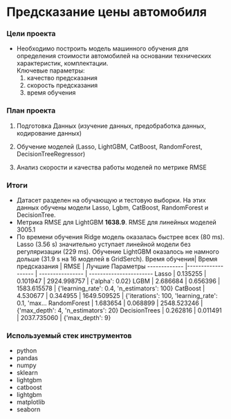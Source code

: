# Предсказание цены автомобиля
### Цели проекта

- Необходимо построить модель машинного обучения для определения стоимости автомобилей на основании технических характеристик, комплектации.  
Ключевые параметры:  
    1. качество предсказания  
    2. скорость предсказания  
    3. время обучения  

### План проекта

1. Подготовка Данных  (изучение данных, предобработка данных, кодирование данных)  
    
2. Обучение моделей (Lasso, LightGBM, CatBoost, RandomForest, DecisionTreeRegressor) 
    
3. Анализ скорости и качества работы моделей по метрике RMSE  

### Итоги

- Датасет разделен на обучающую и тестовую выборки. На этих данных обучены модели Lasso, Lgbm, CatBoost, RandomForest и DecisionTree.
- Метрика RMSE для LightGBM **1638.9**. RMSE для линейных моделей 3005.1
- По времени обучения Ridge модель оказалась быстрее всех (80 ms). Lasso (3.56 s) значительно уступает линейной модели без регуляризации (229 ms). Обучение LightGBM оказалось не намного дольше (31.9 s на 16 моделей в GridSerch).
Время обучения| Время предсказания |       RMSE       | 	Лучшие Параметры
------------- |------------------- | ---------------- | -----------------------
Lasso	| 0.135255	| 0.101947	| 2924.998757 |	{'alpha': 0.02}
LGBM	| 2.686684	| 0.656396	| 1583.615578	| {'learning_rate': 0.4, 'n_estimators': 100}
CatBoost	| 4.530677	| 0.344955	| 1649.509525	| {'iterations': 100, 'learning_rate': 0.1, 'max...
RandomForest	| 1.683654	| 0.068899	| 2548.523246	| {'max_depth': 4, 'n_estimators': 20}
DecisionTrees	| 0.262816	| 0.011491	| 2037.735060	| {'max_depth': 9}

### Используемый стек инструментов

- python
- pandas
- numpy
- sklearn
- lightgbm
- catboost
- lightgbm
- matplotlib
- seaborn
